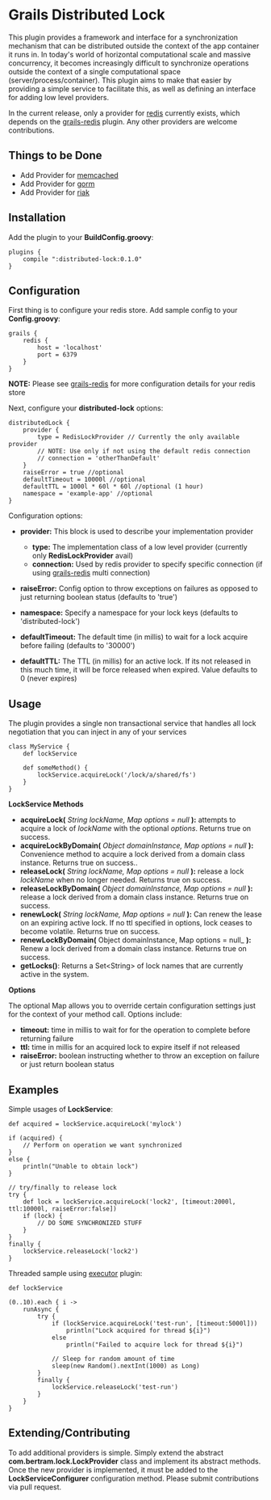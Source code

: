 Grails Distributed Lock
================
This plugin provides a framework and interface for a synchronization mechanism that can be distributed outside the context of the app container it runs in.  In today's world of horizontal computational
scale and massive concurrency, it becomes increasingly difficult to synchronize operations outside the context of a single computational space (server/process/container).  This plugin aims to make that
easier by providing a simple service to facilitate this, as well as defining an interface for adding low level providers.

In the current release, only a provider for [redis][redis] currently exists, which depends on the [grails-redis][grails-redis] plugin. Any other providers are welcome contributions.

Things to be Done
-----------------
* Add Provider for [memcached][memcached]
* Add Provider for [gorm][gorm]
* Add Provider for [riak][riak]

Installation
------------
Add the plugin to your __BuildConfig.groovy__:

	plugins {
        compile ":distributed-lock:0.1.0"
    }
    
Configuration
-------------
First thing is to configure your redis store.  Add sample config to your __Config.groovy__:

	grails {
		redis {
			host = 'localhost'
			port = 6379
		}
	}
	
__NOTE:__ Please see [grails-redis][grails-redis] for more configuration details for your redis store

Next, configure your __distributed-lock__ options:

	distributedLock {
		provider {
			type = RedisLockProvider // Currently the only available provider
			// NOTE: Use only if not using the default redis connection
			// connection = 'otherThanDefault'
		}
		raiseError = true //optional
		defaultTimeout = 10000l //optional
		defaultTTL = 1000l * 60l * 60l //optional (1 hour)
		namespace = 'example-app' //optional
	}
	
Configuration options:

- __provider:__ This block is used to describe your implementation provider

	- __type:__ The implementation class of a low level provider (currently only __RedisLockProvider__ avail)
	- __connection:__ Used by redis provider to specify specific connection (if using [grails-redis] multi connection)
	
- __raiseError:__ Config option to throw exceptions on failures as opposed to just returning boolean status (defaults to 'true')
- __namespace:__ Specify a namespace for your lock keys (defaults to 'distributed-lock')
- __defaultTimeout:__ The default time (in millis) to wait for a lock acquire before failing (defaults to '30000')
- __defaultTTL:__ The TTL (in millis) for an active lock. If its not released in this much time, it will be force released when expired. Value defaults to 0 (never expires)

Usage
-----
The plugin provides a single non transactional service that handles all lock negotiation that you can inject in any of your services

	class MyService {
		def lockService
		
		def someMethod() {
			lockService.acquireLock('/lock/a/shared/fs')
		}
	}

__LockService Methods__

- __acquireLock(__ _String lockName, Map options = null_ __):__ attempts to acquire a lock of _lockName_ with the optional _options_. Returns true on success.
- __acquireLockByDomain(__ _Object domainInstance, Map options = null_ __):__ Convenience method to acquire a lock derived from a domain class instance. Returns true on success..
- __releaseLock(__ _String lockName, Map options = null_ __):__ release a lock _lockName_ when no longer needed. Returns true on success.
- __releaseLockByDomain(__ _Object domainInstance, Map options = null_ __):__ release a lock derived from a domain class instance. Returns true on success.
- __renewLock(__ _String lockName, Map options = null_ __):__ Can renew the lease on an expiring active lock. If no ttl specified in options, lock ceases to become volatile. Returns true on success.
- __renewLockByDomain(__ Object domainInstance, Map options = null_ __):__ Renew a lock derived from a domain class instance. Returns true on success.
- __getLocks()__: Returns a Set&lt;String&gt; of lock names that are currently active in the system.

__Options__

The optional Map allows you to override certain configuration settings just for the context of your method call.  Options include:

- __timeout:__ time in millis to wait for for the operation to complete before returning failure
- __ttl:__ time in millis for an acquired lock to expire itself if not released
- __raiseError:__ boolean instructing whether to throw an exception on failure or just return boolean status

Examples
--------
Simple usages of __LockService__:

	def acquired = lockService.acquireLock('mylock')
	
	if (acquired) {
		// Perform on operation we want synchronized
	}
	else {
		println("Unable to obtain lock")
	}
	
	// try/finally to release lock
	try {
		def lock = lockService.acquireLock('lock2', [timeout:2000l, ttl:10000l, raiseError:false])
		if (lock) {
			// DO SOME SYNCHRONIZED STUFF
		}
	}
	finally {
		lockService.releaseLock('lock2')
	}
	
Threaded sample using [executor][executor] plugin:
	
	def lockService
	
	(0..10).each { i ->
		runAsync {
			try {
				if (lockService.acquireLock('test-run', [timeout:5000l]))
					println("Lock acquired for thread ${i}")
				else
					println("Failed to acquire lock for thread ${i}")
					
				// Sleep for random amount of time
				sleep(new Random().nextInt(1000) as Long)
			}
			finally {
				lockService.releaseLock('test-run')
			}
		}
	}
	
Extending/Contributing
----------------------
To add additional providers is simple.  Simply extend the abstract __com.bertram.lock.LockProvider__ class and implement its abstract methods.  Once the new provider is implemented, it must be added to the __LockServiceConfigurer__ configuration method.  Please submit contributions via pull request.
	
[redis]: http://redis.io
[grails-redis]: http://grails.org/plugin/redis
[riak]: http://basho.com/riak
[memcached]: http://memcached.org/
[gorm]: http://grails.org/doc/latest/guide/GORM.html
[executor]: http://grails.org/plugin/executor

